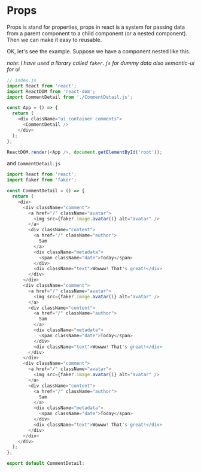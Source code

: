 # Props

Props is stand for properties, props in react is a system for passing data from a parent component to a child component (or a nested component). Then we can make it easy to reusable.

OK, let's see the example. Suppose we have a component nested like this.

*note: I have used a library called `faker.js` for dummy data also semantic-ui for ui*

```javascript
// index.js
import React from 'react';
import ReactDOM from 'react-dom';
import CommentDetail from './CommentDetail.js';

const App = () => {
  return (
    <div className="ui container comments">
      <CommentDetail />
    </div>
  );
};

ReactDOM.render(<App />, document.getElementById('root'));
```

and `CommentDetail.js`

```javascript
import React from 'react';
import faker from 'faker';

const CommentDetail = () => {
  return (
    <div>
      <div className="comment">
        <a href="/" className="avatar">
          <img src={faker.image.avatar()} alt="avatar" />
        </a>
        <div className="content">
          <a href="/" className="author">
            Sam
          </a>
          <div className="metadata">
            <span className="date">Today</span>
          </div>
          <div className="text">Wowww! That's great!</div>
        </div>
      </div>
      <div className="comment">
        <a href="/" className="avatar">
          <img src={faker.image.avatar()} alt="avatar" />
        </a>
        <div className="content">
          <a href="/" className="author">
            Sam
          </a>
          <div className="metadata">
            <span className="date">Today</span>
          </div>
          <div className="text">Wowww! That's great!</div>
        </div>
      </div>
      <div className="comment">
        <a href="/" className="avatar">
          <img src={faker.image.avatar()} alt="avatar" />
        </a>
        <div className="content">
          <a href="/" className="author">
            Sam
          </a>
          <div className="metadata">
            <span className="date">Today</span>
          </div>
          <div className="text">Wowww! That's great!</div>
        </div>
      </div>
    </div>
  );
};

export default CommentDetail;
```
